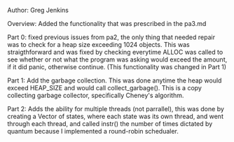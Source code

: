 Author: Greg Jenkins

Overview:
	Added the functionality that was prescribed in the pa3.md

Part 0:
	fixed previous issues from pa2, the only thing that needed repair was to check for a heap size exceeding 1024 objects. This was straigthforward
and was fixed by checking everytime ALLOC was called to see whether or not what the program was asking would exceed the amount, if it did panic, otherwise
continue. (This functionality was changed in Part 1)

Part 1:
	Add the garbage collection. This was done anytime the heap would exceed HEAP_SIZE and would call collect_garbage(). This is a copy collecting 
garbage collector, specifically Cheney's algorithm. 

Part 2:
	Adds the ability for multiple threads (not parrallel), this was done by creating a Vector of states, where each state was its own thread, and 
went through each thread, and called instr() the number of times dictated by quantum because I implemented a round-robin schedualer. 
